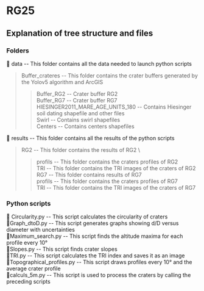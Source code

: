 # RG25

## Explanation of tree structure and files

### Folders
📁 data -- This folder contains all the data needed to launch python scripts
> Buffer_crateres -- This folder contains the crater buffers generated by the Yolov5 algorithm and ArcGIS
>> Buffer_RG2 -- Crater buffer RG2 \
>> Buffer_RG7 -- Crater buffer RG7 \
> HIESINGER2011_MARE_AGE_UNITS_180 -- Contains Hiesinger soil dating shapefile and other files \
> Swirl -- Contains swirl shapefiles \
> Centers -- Contains centers shapefiles

📁 results -- This folder contains all the results of the python scripts
> RG2 -- This folder contains the results of RG2 \
>> profils -- This folder contains the craters profiles of RG2\
>> TRI -- This folder contains the TRI images of the craters of RG2
> RG7 -- This folder contains results of RG7 \
>> profils -- This folder contains the craters profiles of RG7\
>> TRI -- This folder contains the TRI images of the craters of RG7

### Python scripts
🐍 Circularity.py -- This script calculates the circularity of craters\
🐍Graph_dtoD.py -- This script generates graphs showing d/D versus diameter with uncertainties\
🐍Maximum_search.py -- This script finds the altitude maxima for each profile every 10°\
🐍Slopes.py -- This script finds crater slopes\
🐍TRI.py -- This script calculates the TRI index and saves it as an image\
🐍Topographical_profiles.py -- This script draws profiles every 10° and the average crater profile\
🐍calculs_5m.py -- This script is used to process the craters by calling the preceding scripts